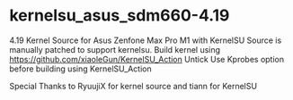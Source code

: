 # kernelsu_asus_sdm660-4.19
4.19 Kernel Source for Asus Zenfone Max Pro M1 with KernelSU
Source is manually patched to support kernelsu.
Build kernel using https://github.com/xiaoleGun/KernelSU_Action
Untick Use Kprobes option before building using KernelSU_Action


Special Thanks to
RyuujiX for kernel source and 
tiann for KernelSU

